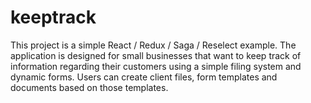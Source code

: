 # keeptrack
This project is a simple React / Redux / Saga / Reselect example. 
The application is designed for small businesses that want to keep track of information regarding their customers using a simple filing system and dynamic forms. Users can create client files, form templates and documents based on those templates.
